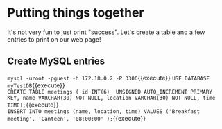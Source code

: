 # Putting things together
It's not very fun to just print "success".
Let's create a table and a few entries to print on our web page!

## Create MySQL entries 
`mysql -uroot -pguest -h 172.18.0.2 -P 3306`{{execute}}
`USE DATABASE myTestDB`{{execute}}  
`CREATE TABLE meetings ( id INT(6)  UNSIGNED AUTO_INCREMENT PRIMARY KEY, name VARCHAR(30) NOT NULL, location VARCHAR(30) NOT NULL, time TIME);`{{execute}}  
`INSERT INTO meetings (name, location, time) VALUES ('Breakfast meeting', 'Canteen', '08:00:00' );`{{execute}}  
